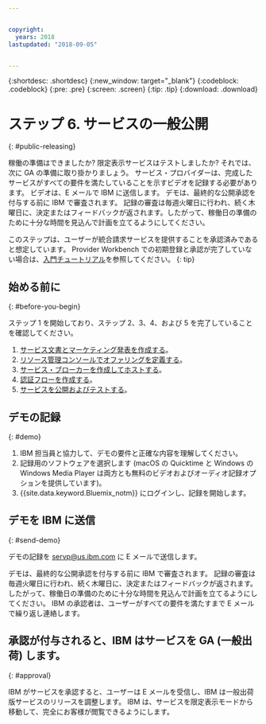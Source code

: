 ```yaml
---


copyright:
  years: 2018
lastupdated: "2018-09-05"


---
```


{:shortdesc: .shortdesc}
{:new_window: target="_blank"}
{:codeblock: .codeblock}
{:pre: .pre}
{:screen: .screen}
{:tip: .tip}
{:download: .download}

# ステップ 6. サービスの一般公開
{: #public-releasing}

稼働の準備はできましたか? 限定表示サービスはテストしましたか? それでは、次に GA の準備に取り掛かりましょう。 サービス・プロバイダーは、完成したサービスがすべての要件を満たしていることを示すビデオを記録する必要があります。 ビデオは、E メールで IBM に送信します。 デモは、最終的な公開承認を付与する前に IBM で審査されます。 記録の審査は毎週火曜日に行われ、続く木曜日に、決定またはフィードバックが返されます。したがって、稼働日の準備のために十分な時間を見込んで計画を立てるようにしてください。

このステップは、ユーザーが統合請求サービスを提供することを承認済みであると想定しています。 Provider Workbench での初期登録と承認が完了していない場合は、[入門チュートリアル](/docs/third-party/index.html)を参照してください。
{: tip}

## 始める前に
{: #before-you-begin}

ステップ 1 を開始しており、ステップ 2、3、4、および 5 を完了していることを確認してください。
1. [サービス文書とマーケティング発表を作成する](/docs/third-party/cis1-docs-marketing.html)。
2. [リソース管理コンソールでオファリングを定義する](/docs/third-party/cis2-rmc-define.html)。
3. [サービス・ブローカーを作成してホストする](/docs/third-party/cis3-broker.html)。
3. [認証フローを作成する](/docs/third-party/cis5-iam.html)。
3. [サービスを公開およびテストする](/docs/third-party/cis4-rmc-publish.html)。


## デモの記録
{: #demo}

1. IBM 担当員と協力して、デモの要件と正確な内容を理解してください。
1. 記録用のソフトウェアを選択します (macOS の Quicktime と Windows の Windows Media Player は両方とも無料のビデオおよびオーディオ記録オプションを提供しています)。
2. {{site.data.keyword.Bluemix_notm}} にログインし、記録を開始します。

## デモを IBM に送信
{: #send-demo}

デモの記録を servp@us.ibm.com に E メールで送信します。

デモは、最終的な公開承認を付与する前に IBM で審査されます。 記録の審査は毎週火曜日に行われ、続く木曜日に、決定またはフィードバックが返されます。したがって、稼働日の準備のために十分な時間を見込んで計画を立てるようにしてください。 IBM の承認者は、ユーザーがすべての要件を満たすまで E メールで繰り返し連絡します。

## 承認が付与されると、IBM はサービスを GA (一般出荷) します。
{: #approval}

IBM がサービスを承認すると、ユーザーは E メールを受信し、IBM は一般出荷版サービスのリリースを調整します。 IBM は、サービスを限定表示モードから移動して、完全にお客様が閲覧できるようにします。

